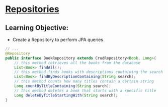 # [Repositories](https://login.codingdojo.com/m/315/9533/64300)

## Learning Objective:

- Create a Repository to perform JPA queries


```java
// ...
@Repository
public interface BookRepository extends CrudRepository<Book, Long>{
    // this method retrieves all the books from the database
    List<Book> findAll();
    // this method finds books with descriptions containing the search string
    List<Book> findByDescriptionContaining(String search);
    // this method counts how many titles contain a certain string
    Long countByTitleContaining(String search);
    // this method deletes a book that starts with a specific title
    Long deleteByTitleStartingWith(String search);
}
```